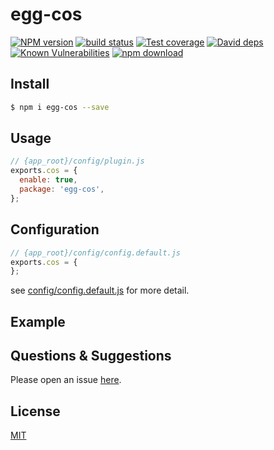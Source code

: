 # egg-cos

[![NPM version][npm-image]][npm-url]
[![build status][travis-image]][travis-url]
[![Test coverage][codecov-image]][codecov-url]
[![David deps][david-image]][david-url]
[![Known Vulnerabilities][snyk-image]][snyk-url]
[![npm download][download-image]][download-url]

[npm-image]: https://img.shields.io/npm/v/egg-cos.svg?style=flat-square
[npm-url]: https://npmjs.org/package/egg-cos
[travis-image]: https://img.shields.io/travis/eggjs/egg-cos.svg?style=flat-square
[travis-url]: https://travis-ci.org/eggjs/egg-cos
[codecov-image]: https://img.shields.io/codecov/c/github/eggjs/egg-cos.svg?style=flat-square
[codecov-url]: https://codecov.io/github/eggjs/egg-cos?branch=master
[david-image]: https://img.shields.io/david/eggjs/egg-cos.svg?style=flat-square
[david-url]: https://david-dm.org/eggjs/egg-cos
[snyk-image]: https://snyk.io/test/npm/egg-cos/badge.svg?style=flat-square
[snyk-url]: https://snyk.io/test/npm/egg-cos
[download-image]: https://img.shields.io/npm/dm/egg-cos.svg?style=flat-square
[download-url]: https://npmjs.org/package/egg-cos

<!--
Description here.
-->

## Install

```bash
$ npm i egg-cos --save
```

## Usage

```js
// {app_root}/config/plugin.js
exports.cos = {
  enable: true,
  package: 'egg-cos',
};
```

## Configuration

```js
// {app_root}/config/config.default.js
exports.cos = {
};
```

see [config/config.default.js](config/config.default.js) for more detail.

## Example

<!-- example here -->

## Questions & Suggestions

Please open an issue [here](https://github.com/eggjs/egg/issues).

## License

[MIT](LICENSE)
